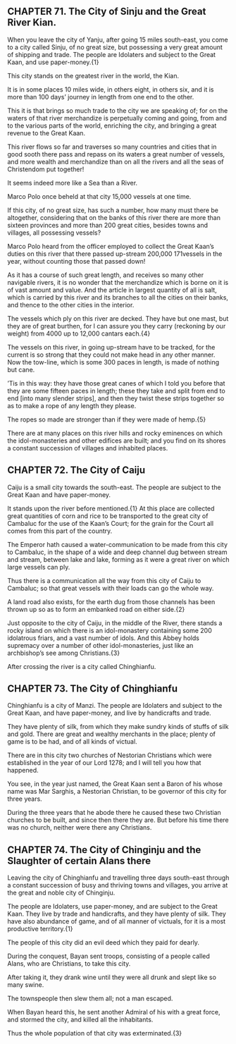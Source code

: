 


## CHAPTER 71. The City of Sinju and the Great River Kian.

When you leave the city of Yanju, after going 15 miles south-east, you come to a city called Sinju, of no great size, but possessing a very great amount of shipping and trade. The people are Idolaters and subject to the Great Kaan, and use paper-money.{1}

This city stands on the greatest river in the world, the Kian.

It is in some places 10 miles wide, in others eight, in others six, and it is more than 100 days’ journey in length from one end to the other. 

This it is that brings so much trade to the city we are speaking of; for on the waters of that river merchandize is perpetually coming and going, from and to the various parts of the world, enriching the city, and bringing a great revenue to the Great Kaan.

This river flows so far and traverses so many countries and cities that in good sooth there pass and repass on its waters a great number of vessels, and more wealth and merchandize than on all the rivers and all the seas of Christendom put together! 

It seems indeed more like a Sea than a River.

Marco Polo once beheld at that city 15,000 vessels at one time.

If this city, of no great size, has such a number, how many must there be altogether, considering that on the banks of this river there are more than sixteen provinces and more than 200 great cities, besides towns and villages, all possessing vessels?

Marco Polo heard from the officer employed to collect the Great Kaan’s duties on this river that there passed up-stream 200,000 171vessels in the year, without counting those that passed down! 

As it has a course of such great length, and receives so many other navigable rivers, it is no wonder that the merchandize which is borne on it is of vast amount and value. And the article in largest quantity of all is salt, which is carried by this river and its branches to all the cities on their banks, and thence to the other cities in the interior.

The vessels which ply on this river are decked. They have but one mast, but they are of great burthen, for I can assure you they carry (reckoning by our weight) from 4000 up to 12,000 cantars each.{4}

The vessels on this river, in going up-stream have to be tracked, for the current is so strong that they could not make head in any other manner. Now the tow-line, which is some 300 paces in length, is made of nothing but cane. 

’Tis in this way: they have those great canes of which I told you before that they are some fifteen paces in length; these they take and split from end to end [into many slender strips], and then they twist these strips together so as to make a rope of any length they please.

The ropes so made are stronger than if they were made of hemp.{5}

There are at many places on this river hills and rocky eminences on which the idol-monasteries and other edifices are built; and you find on its shores a constant succession of villages and inhabited places.


## CHAPTER 72. The City of Caiju

Caiju is a small city towards the south-east. The people are subject to the Great Kaan and have paper-money. 

It stands upon the river before mentioned.{1} At this place are collected great quantities of corn and rice to be transported to the great city of Cambaluc for the use of the Kaan’s Court; for the grain for the Court all comes from this part of the country.

The Emperor hath caused a water-communication to be made from this city to Cambaluc, in the shape of a wide and deep channel dug between stream and stream, between lake and lake, forming as it were a great river on which large vessels can ply. 

Thus there is a communication all the way from this city of Caiju to Cambaluc; so that great vessels with their loads can go the whole way.

A land road also exists, for the earth dug from those channels has been thrown up so as to form an embanked road on either side.{2}

Just opposite to the city of Caiju, in the middle of the River, there stands a rocky island on which there is an idol-monastery containing some 200 idolatrous friars, and a vast number of idols. And this Abbey holds supremacy over a number of other idol-monasteries, just like an archbishop’s see among Christians.{3}

After crossing the river is a city called Chinghianfu.


## CHAPTER 73. The City of Chinghianfu

Chinghianfu is a city of Manzi. The people are Idolaters and subject to the Great Kaan, and have paper-money, and live by handicrafts and trade. 

They have plenty of silk, from which they make sundry kinds of stuffs of silk and gold. There are great and wealthy merchants in the place; plenty of game is to be had, and of all kinds of victual.

There are in this city two churches of Nestorian Christians which were established in the year of our Lord 1278; and I will tell you how that happened. 

You see, in the year just named, the Great Kaan sent a Baron of his whose name was Mar Sarghis, a Nestorian Christian, to be governor of this city for three years.

During the three years that he abode there he caused these two Christian churches to be built, and since then there they are. But before his time there was no church, neither were there any Christians.


## CHAPTER 74. The City of Chinginju and the Slaughter of certain Alans there

Leaving the city of Chinghianfu and travelling three days south-east through a constant succession of busy and thriving towns and villages, you arrive at the great and noble city of Chinginju. 

The people are Idolaters, use paper-money, and are subject to the Great Kaan. They live by trade and handicrafts, and they have plenty of silk. They have also abundance of game, and of all manner of victuals, for it is a most productive territory.{1}

The people of this city did an evil deed which they paid for dearly.

During the conquest, Bayan sent troops, consisting of a people called Alans, who are Christians, to take this city.

After taking it, they drank wine until they were all drunk and slept like so many swine.

The townspeople then slew them all; not a man escaped.

When Bayan heard this, he sent another Admiral of his with a great force, and stormed the city, and killed all the inhabitants.

Thus the whole population of that city was exterminated.{3}

